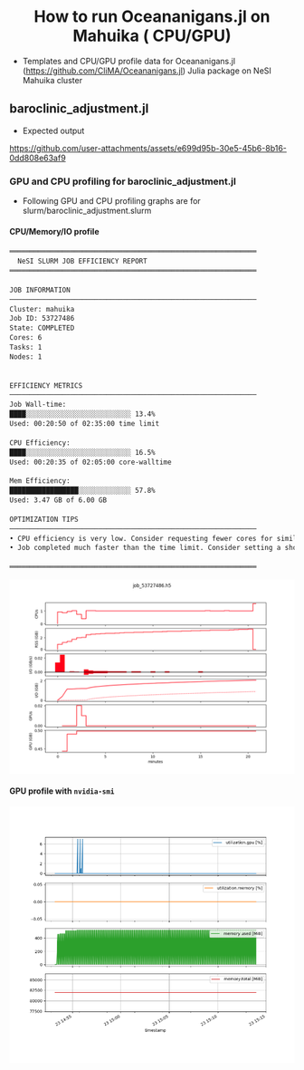 <h1 align="center">
   How to run Oceananigans.jl on Mahuika ( CPU/GPU)
</h1>


* Templates and CPU/GPU profile data for Oceananigans.jl (https://github.com/CliMA/Oceananigans.jl)  Julia package on NeSI Mahuika cluster

## baroclinic_adjustment.jl

* Expected output

https://github.com/user-attachments/assets/e699d95b-30e5-45b6-8b16-0dd808e63af9


### GPU and CPU profiling for baroclinic_adjustment.jl

* Following GPU and CPU profiling graphs are for slurm/baroclinic_adjustment.slurm

#### CPU/Memory/IO profile

```bash
═════════════════════════════════════════════════════════════
  NeSI SLURM JOB EFFICIENCY REPORT
═════════════════════════════════════════════════════════════

JOB INFORMATION
─────────────────────────────────────────────────────────────
Cluster: mahuika
Job ID: 53727486
State: COMPLETED
Cores: 6
Tasks: 1
Nodes: 1


EFFICIENCY METRICS
─────────────────────────────────────────────────────────────
Job Wall-time:
████░░░░░░░░░░░░░░░░░░░░░░░░░░ 13.4%
Used: 00:20:50 of 02:35:00 time limit

CPU Efficiency:
████░░░░░░░░░░░░░░░░░░░░░░░░░░ 16.5%
Used: 00:20:35 of 02:05:00 core-walltime

Mem Efficiency:
█████████████████░░░░░░░░░░░░░ 57.8%
Used: 3.47 GB of 6.00 GB

OPTIMIZATION TIPS
─────────────────────────────────────────────────────────────
• CPU efficiency is very low. Consider requesting fewer cores for similar jobs
• Job completed much faster than the time limit. Consider setting a shorter time limit

═════════════════════════════════════════════════════════════
```

<p align="center">
<img src="./profile-data/baroclinic_adjustment_53727486_profile.png"  width="800" alt="CPU/Memory/IO profile">
</p>

#### GPU profile with `nvidia-smi`

<p align="center">
<img src="./profile-data/baroclinic_adjustment-gpustats_53727486_figure.png" width="800" alt="GPU profile with nvidia-smi">
</p>